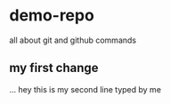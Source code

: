 # demo-repo
all about git and github commands
## my first change
... 
hey this is my second line typed by me
